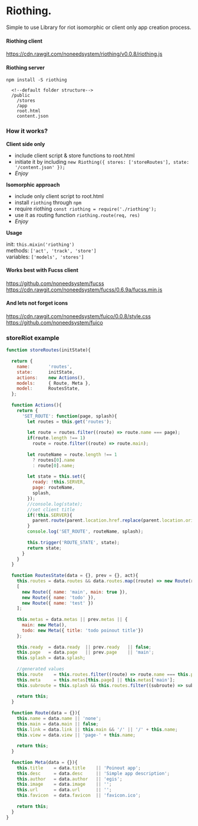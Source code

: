 # Riothing.   
Simple to use Library for riot isomorphic or client only app creation process.

#### Riothing client
https://cdn.rawgit.com/noneedsystem/riothing/v0.0.8/riothing.js

#### Riothing server
`npm install -S riothing`

```
  <!--default folder structure-->
  /public
    /stores
    /app
    root.html
    content.json
```

### How it works?

**Client side only** 

- include client script & store functions to root.html
- initiate it by including `new Riothing({ stores: ['storeRoutes'], state: '/content.json' });`
- *Enjoy*  

**Isomorphic approach**  

- include only client script to root.html
- install `riothing` through `npm`
- require riothing `const riothing = require('./riothing');`
- use it as routing function `riothing.route(req, res)` 
- *Enjoy*

**Usage**

init: `this.mixin('riothing')`  
methods: `['act', 'track', 'store']`  
variables: `['models', 'stores']`  

#### Works best with Fucss client
https://github.com/noneedsystem/fucss   
https://cdn.rawgit.com/noneedsystem/fucss/0.6.9a/fucss.min.js

#### And lets not forget icons
https://cdn.rawgit.com/noneedsystem/fuico/0.0.8/style.css  
https://github.com/noneedsystem/fuico

### storeRiot example
```javascript
function storeRoutes(initState){
  
  return {
    name:       'routes',
    state:      initState,
    actions:    new Actions(),
    models:     { Route, Meta },
    model:      RoutesState,
  };
  
  function Actions(){
    return {
      'SET_ROUTE': function(page, splash){
        let routes = this.get('routes');
        
        let route = routes.filter((route) => route.name === page);
        if(route.length !== 1)
          route = route.filter((route) => route.main);
        
        let routeName = route.length !== 1 
          ? routes[0].name 
          : route[0].name;
        
        let state = this.set({
          ready: !this.SERVER,
          page: routeName,
          splash,
        });
        //console.log(state);
        //set client title
        if(!this.SERVER){
          parent.route(parent.location.href.replace(parent.location.origin, ''), this.get('meta.title'));
        }
        console.log('SET_ROUTE', routeName, splash);
        
        this.trigger('ROUTE_STATE', state);
        return state;
      }
    }
  }
  
  function RoutesState(data = {}, prev = {}, act){
    this.routes = data.routes && data.routes.map((route) => new Route(route)) || prev.routes ||
    [
      new Route({ name: 'main', main: true }),
      new Route({ name: 'todo' }),
      new Route({ name: 'test' })
    ];
    
    this.metas = data.metas || prev.metas || {
      main: new Meta(),
      todo: new Meta({ title: 'todo poinout title'})
    };
    
    this.ready  = data.ready  || prev.ready   || false;
    this.page   = data.page   || prev.page    || 'main';
    this.splash = data.splash;
    
    //generated values
    this.route    = this.routes.filter((route) => route.name === this.page).shift();
    this.meta     = this.metas[this.page] || this.metas['main'];
    this.subroute = this.splash && this.routes.filter((subroute) => subroute.name === this.splash).shift();
    
    return this;
  }
  
  function Route(data = {}){
    this.name = data.name || 'none';
    this.main = data.main || false;
    this.link = data.link || this.main && '/' || '/' + this.name;
    this.view = data.view || 'page-' + this.name;
    
    return this;
  }
  
  function Meta(data = {}){
    this.title    = data.title    || 'Poinout app';
    this.desc     = data.desc     || 'Simple app description';
    this.author   = data.author   || 'egis';
    this.image    = data.image    || '';
    this.url      = data.url      || '';
    this.favicon  = data.favicon  || 'favicon.ico';
    
    return this;
  }
}
```
